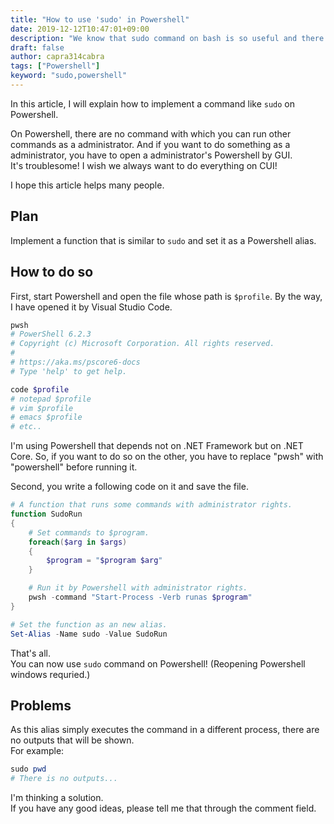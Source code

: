 ```yaml
---
title: "How to use 'sudo' in Powershell"
date: 2019-12-12T10:47:01+09:00
description: "We know that sudo command on bash is so useful and there is no command like that on Powershell. I will explain how to implement a command like sudo."
draft: false
author: capra314cabra
tags: ["Powershell"]
keyword: "sudo,powershell"
---
```


In this article, I will explain how to implement a command like `sudo` on Powershell.

On Powershell, there are no command with which you can run other commands as a administrator. And if you want to do something as a administrator, you have to open a administrator's Powershell by GUI.  
It's troublesome! I wish we always want to do everything on CUI!

I hope this article helps many people.

## Plan

Implement a function that is similar to `sudo` and set it as a Powershell alias.

## How to do so

First, start Powershell and open the file whose path is `$profile`. By the way, I have opened it by Visual Studio Code.

``` powershell
pwsh
# PowerShell 6.2.3
# Copyright (c) Microsoft Corporation. All rights reserved.
#
# https://aka.ms/pscore6-docs
# Type 'help' to get help.

code $profile
# notepad $profile
# vim $profile
# emacs $profile
# etc..
```

I'm using Powershell that depends not on .NET Framework but on .NET Core. So, if you want to do so on the other, you have to replace "pwsh" with "powershell" before running it.

Second, you write a following code on it and save the file.

``` powershell
# A function that runs some commands with administrator rights.
function SudoRun
{
    # Set commands to $program.
    foreach($arg in $args)
    {
        $program = "$program $arg"
    }

    # Run it by Powershell with administrator rights.
    pwsh -command "Start-Process -Verb runas $program"
}

# Set the function as an new alias.
Set-Alias -Name sudo -Value SudoRun
```

That's all.  
You can now use `sudo` command on Powershell! (Reopening Powershell windows requried.)

## Problems

As this alias simply executes the command in a different process, there are no outputs that will be shown.  
For example: 

``` powershell
sudo pwd
# There is no outputs...
```

I'm thinking a solution.  
If you have any good ideas, please tell me that through the comment field.
